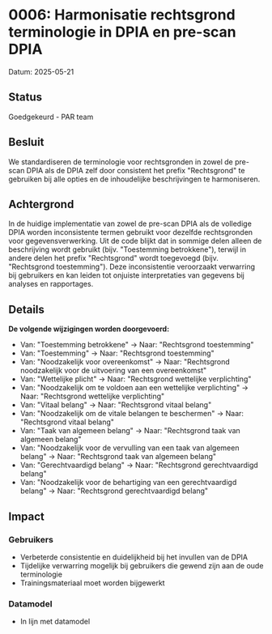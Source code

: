 # 0006: Harmonisatie rechtsgrond terminologie in DPIA en pre-scan DPIA

Datum: 2025-05-21

## Status

Goedgekeurd - PAR team

## Besluit

We standardiseren de terminologie voor rechtsgronden in zowel de pre-scan DPIA als de DPIA zelf door consistent het prefix "Rechtsgrond" te gebruiken bij alle opties en de inhoudelijke beschrijvingen te harmoniseren.

## Achtergrond

In de huidige implementatie van zowel de pre-scan DPIA als de volledige DPIA worden inconsistente termen gebruikt voor dezelfde rechtsgronden voor gegevensverwerking. Uit de code blijkt dat in sommige delen alleen de beschrijving wordt gebruikt (bijv. "Toestemming betrokkene"), terwijl in andere delen het prefix "Rechtsgrond" wordt toegevoegd (bijv. "Rechtsgrond toestemming"). Deze inconsistentie veroorzaakt verwarring bij gebruikers en kan leiden tot onjuiste interpretaties van gegevens bij analyses en rapportages.

## Details

**De volgende wijzigingen worden doorgevoerd:**
- Van: "Toestemming betrokkene" → Naar: "Rechtsgrond toestemming"
- Van: "Toestemming" → Naar: "Rechtsgrond toestemming"
- Van: "Noodzakelijk voor overeenkomst" → Naar: "Rechtsgrond noodzakelijk voor de uitvoering van een overeenkomst"
- Van: "Wettelijke plicht" → Naar: "Rechtsgrond wettelijke verplichting"
- Van: "Noodzakelijk om te voldoen aan een wettelijke verplichting" → Naar: "Rechtsgrond wettelijke verplichting"
- Van: "Vitaal belang" → Naar: "Rechtsgrond vitaal belang"
- Van: "Noodzakelijk om de vitale belangen te beschermen" → Naar: "Rechtsgrond vitaal belang"
- Van: "Taak van algemeen belang" → Naar: "Rechtsgrond taak van algemeen belang"
- Van: "Noodzakelijk voor de vervulling van een taak van algemeen belang" → Naar: "Rechtsgrond taak van algemeen belang"
- Van: "Gerechtvaardigd belang" → Naar: "Rechtsgrond gerechtvaardigd belang"
- Van: "Noodzakelijk voor de behartiging van een gerechtvaardigd belang" → Naar: "Rechtsgrond gerechtvaardigd belang"

## Impact

### Gebruikers
- Verbeterde consistentie en duidelijkheid bij het invullen van de DPIA
- Tijdelijke verwarring mogelijk bij gebruikers die gewend zijn aan de oude terminologie
- Trainingsmateriaal moet worden bijgewerkt

### Datamodel
- In lijn met datamodel
